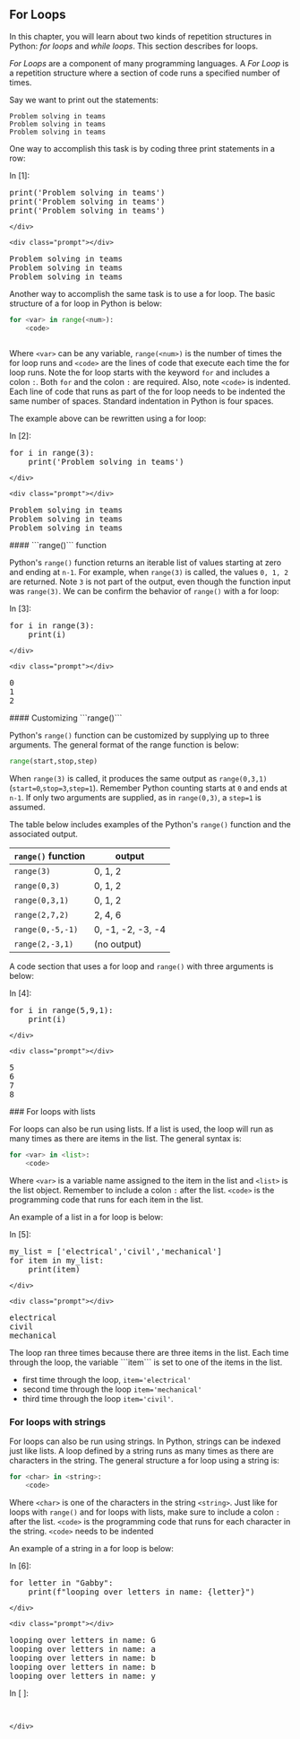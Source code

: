 
## For Loops
In this chapter, you will learn about two kinds of repetition structures in Python: _for loops_ and _while loops_. This section describes for loops.

_For Loops_ are a component of many programming languages. A _For Loop_ is a repetition structure where a section of code runs a specified number of times. 

Say we want to print out the statements:

```text
Problem solving in teams
Problem solving in teams
Problem solving in teams
```

One way to accomplish this task is by coding three print statements in a row:
<div class="cell border-box-sizing code_cell rendered">
<div class="input">
<div class="prompt input_prompt">In&nbsp;[1]:</div>
<div class="inner_cell">
    <div class="input_area">
<div class=" highlight hl-ipython3"><pre><span></span><span class="nb">print</span><span class="p">(</span><span class="s1">&#39;Problem solving in teams&#39;</span><span class="p">)</span>
<span class="nb">print</span><span class="p">(</span><span class="s1">&#39;Problem solving in teams&#39;</span><span class="p">)</span>
<span class="nb">print</span><span class="p">(</span><span class="s1">&#39;Problem solving in teams&#39;</span><span class="p">)</span>
</pre></div>

    </div>
</div>
</div>

<div class="output_wrapper">
<div class="output">


<div class="output_area">

    <div class="prompt"></div>


<div class="output_subarea output_stream output_stdout output_text">
<pre>Problem solving in teams
Problem solving in teams
Problem solving in teams
</pre>
</div>
</div>

</div>
</div>

</div>
Another way to accomplish the same task is to use a for loop. The basic structure of a for loop in Python is below:
    
```python
for <var> in range(<num>):
    <code>
    
```

Where ```<var>``` can be any variable, ```range(<num>)``` is the number of times the for loop runs and ```<code>``` are the lines of code that execute each time the for loop runs. Note the for loop starts with the keyword ```for``` and includes a colon ```:```. Both ```for``` and the colon ```:``` are required. Also, note ```<code>``` is indented. Each line of code that runs as part of the for loop needs to be indented the same number of spaces. Standard indentation in Python is four spaces. 

The example above can be rewritten using a for loop:
<div class="cell border-box-sizing code_cell rendered">
<div class="input">
<div class="prompt input_prompt">In&nbsp;[2]:</div>
<div class="inner_cell">
    <div class="input_area">
<div class=" highlight hl-ipython3"><pre><span></span><span class="k">for</span> <span class="n">i</span> <span class="ow">in</span> <span class="nb">range</span><span class="p">(</span><span class="mi">3</span><span class="p">):</span>
    <span class="nb">print</span><span class="p">(</span><span class="s1">&#39;Problem solving in teams&#39;</span><span class="p">)</span>
</pre></div>

    </div>
</div>
</div>

<div class="output_wrapper">
<div class="output">


<div class="output_area">

    <div class="prompt"></div>


<div class="output_subarea output_stream output_stdout output_text">
<pre>Problem solving in teams
Problem solving in teams
Problem solving in teams
</pre>
</div>
</div>

</div>
</div>

</div>
#### ```range()``` function

Python's ```range()``` function returns an iterable list of values starting at zero and ending at ```n-1```. For example, when ```range(3)``` is called, the values ```0, 1, 2``` are returned. Note ```3``` is not part of the output, even though the function input was ```range(3)```. We can be confirm the behavior of ```range()``` with a for loop:
<div class="cell border-box-sizing code_cell rendered">
<div class="input">
<div class="prompt input_prompt">In&nbsp;[3]:</div>
<div class="inner_cell">
    <div class="input_area">
<div class=" highlight hl-ipython3"><pre><span></span><span class="k">for</span> <span class="n">i</span> <span class="ow">in</span> <span class="nb">range</span><span class="p">(</span><span class="mi">3</span><span class="p">):</span>
    <span class="nb">print</span><span class="p">(</span><span class="n">i</span><span class="p">)</span>
</pre></div>

    </div>
</div>
</div>

<div class="output_wrapper">
<div class="output">


<div class="output_area">

    <div class="prompt"></div>


<div class="output_subarea output_stream output_stdout output_text">
<pre>0
1
2
</pre>
</div>
</div>

</div>
</div>

</div>
#### Customizing ```range()```

Python's ```range()``` function can be customized by supplying up to three arguments. The general format of the range function is below:

```python
range(start,stop,step)
```

When ```range(3)``` is called, it produces the same output as ```range(0,3,1)``` (```start=0```,```stop=3```,```step=1```). Remember Python counting starts at ```0``` and ends at ```n-1```. If only two arguments are supplied, as in ```range(0,3)```, a ```step=1``` is assumed.

The table below includes examples of the Python's ```range()``` function and the associated output.

| ```range()``` function | output |
| --- | --- |
| ```range(3)``` | 0, 1, 2 |
| ```range(0,3)``` | 0, 1, 2 |
| ```range(0,3,1)``` | 0, 1, 2 |
| ```range(2,7,2)``` | 2, 4, 6 |
| ```range(0,-5,-1)``` | 0, -1, -2, -3, -4 |
| ```range(2,-3,1)``` | (no output) |

A code section that uses a for loop and ```range()``` with three arguments is below:
<div class="cell border-box-sizing code_cell rendered">
<div class="input">
<div class="prompt input_prompt">In&nbsp;[4]:</div>
<div class="inner_cell">
    <div class="input_area">
<div class=" highlight hl-ipython3"><pre><span></span><span class="k">for</span> <span class="n">i</span> <span class="ow">in</span> <span class="nb">range</span><span class="p">(</span><span class="mi">5</span><span class="p">,</span><span class="mi">9</span><span class="p">,</span><span class="mi">1</span><span class="p">):</span>
    <span class="nb">print</span><span class="p">(</span><span class="n">i</span><span class="p">)</span>
</pre></div>

    </div>
</div>
</div>

<div class="output_wrapper">
<div class="output">


<div class="output_area">

    <div class="prompt"></div>


<div class="output_subarea output_stream output_stdout output_text">
<pre>5
6
7
8
</pre>
</div>
</div>

</div>
</div>

</div>
### For loops with lists

For loops can also be run using lists. If a list is used, the loop will run as many times as there are items in the list. The general syntax is:

```python
for <var> in <list>:
    <code>
```
 
Where ```<var>``` is a variable name assigned to the item in the list and ```<list>``` is the list object. Remember to include a colon ``` : ``` after the list.  ```<code>``` is the programming code that runs for each item in the list. 

An example of a list in a for loop is  below:
<div class="cell border-box-sizing code_cell rendered">
<div class="input">
<div class="prompt input_prompt">In&nbsp;[5]:</div>
<div class="inner_cell">
    <div class="input_area">
<div class=" highlight hl-ipython3"><pre><span></span><span class="n">my_list</span> <span class="o">=</span> <span class="p">[</span><span class="s1">&#39;electrical&#39;</span><span class="p">,</span><span class="s1">&#39;civil&#39;</span><span class="p">,</span><span class="s1">&#39;mechanical&#39;</span><span class="p">]</span>
<span class="k">for</span> <span class="n">item</span> <span class="ow">in</span> <span class="n">my_list</span><span class="p">:</span>
    <span class="nb">print</span><span class="p">(</span><span class="n">item</span><span class="p">)</span>
</pre></div>

    </div>
</div>
</div>

<div class="output_wrapper">
<div class="output">


<div class="output_area">

    <div class="prompt"></div>


<div class="output_subarea output_stream output_stdout output_text">
<pre>electrical
civil
mechanical
</pre>
</div>
</div>

</div>
</div>

</div>
The loop ran three times because there are three items in the list. Each time through the loop, the variable ```item``` is set to one of the items in the list.

 * first time through the loop, ```item='electrical'```
 * second time through the loop ```item='mechanical'``` 
 * third time through the loop ```item='civil'```. 
### For loops with strings

For loops can also be run using strings. In Python, strings can be indexed just like lists. A loop defined by a string runs as many times as there are characters in the string. The general structure a for loop using a string is:

```python
for <char> in <string>:
    <code>
```
 
Where ```<char>``` is one of the characters in the string ```<string>```. Just like for loops with ```range()``` and for loops with lists, make sure to include a colon ``` : ``` after the list.  ```<code>``` is the programming code that runs for each character in the string. ```<code>``` needs to be indented

An example of a string in a for loop is below:
<div class="cell border-box-sizing code_cell rendered">
<div class="input">
<div class="prompt input_prompt">In&nbsp;[6]:</div>
<div class="inner_cell">
    <div class="input_area">
<div class=" highlight hl-ipython3"><pre><span></span><span class="k">for</span> <span class="n">letter</span> <span class="ow">in</span> <span class="s2">&quot;Gabby&quot;</span><span class="p">:</span>
    <span class="nb">print</span><span class="p">(</span><span class="n">f</span><span class="s2">&quot;looping over letters in name: </span><span class="si">{letter}</span><span class="s2">&quot;</span><span class="p">)</span>
</pre></div>

    </div>
</div>
</div>

<div class="output_wrapper">
<div class="output">


<div class="output_area">

    <div class="prompt"></div>


<div class="output_subarea output_stream output_stdout output_text">
<pre>looping over letters in name: G
looping over letters in name: a
looping over letters in name: b
looping over letters in name: b
looping over letters in name: y
</pre>
</div>
</div>

</div>
</div>

</div>
<div class="cell border-box-sizing code_cell rendered">
<div class="input">
<div class="prompt input_prompt">In&nbsp;[&nbsp;]:</div>
<div class="inner_cell">
    <div class="input_area">
<div class=" highlight hl-ipython3"><pre><span></span> 
</pre></div>

    </div>
</div>
</div>

</div>
 

